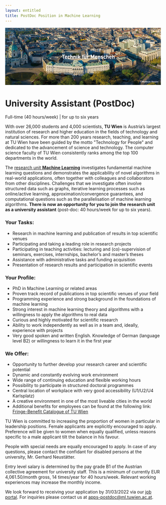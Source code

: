 ```yaml
---
layout: entitled
title: PostDoc Position in Machine Learning
---
```


![TU_Hauptgebaeude](../TU_Hauptgebaeude_neu.jpg)

# University Assistant (PostDoc)

Full-time (40 hours/week) | for up to six years

With over 26,000 students and 4,000 scientists, **TU Wien** is Austria’s largest institution of research and higher education in the fields of technology and natural sciences. For more than 200 years research, teaching, and learning at TU Wien have been guided by the motto "Technology for People" and dedicated to the advancement of science and technology. The computer science faculty of TU Wien consistently ranks among the top 100 departments in the world. 

The [research unit **Ma﻿chine Learning**](https://www.ml.tuwien.ac.at/) investigates fundamental machine learning questions and demonstrates the applicability of novel algorithms in real-world applications, often together with colleagues and collaborators from other disciplines. Challenges that we investigate often involve structured data such as graphs, iterative learning processes such as online/active learning, approximation/convergence guarantees, and computational questions such as the parallelisation of machine learning algorithms. **There is now an opportunity for you to join the research unit as a university assistant** (post-doc: 40 hours/week for up to six years). 

### Your Tasks: 

- Research in machine learning and publication of results in top scientific venues 
- Participating and taking a leading role in research projects 
- Participating in teaching activities: lecturing and (co)-supervision of seminars, exercises, internships, bachelor’s and master’s theses 
- Assistance with administrative tasks and funding acquisition 
- Presentation of research results and participation in scientific events 

### Your Profile: 

- PhD in Machine Learning or related areas 
- Proven track record of publications in top scientific venues of your field 
- Programming experience and strong background in the foundations of machine learning 
- Strong interest in machine learning theory and algorithms with a willingness to apply the algorithms to real data 
- Curious and highly motivated for scientific research 
- Ability to work independently as well as in a team and, ideally, experience with projects 
- Very good spoken and written English. Knowledge of German (language level B2) or willingness to learn it in the first year 

### We Offer: 

- Opportunity to further develop your research career and scientific potential 
- Dynamic and constantly evolving work environment 
- Wide range of continuing education and flexible working hours 
- Possibility to participate in structured doctoral programmes 
- Central location of workplace with very good accessibility (U1/U2/U4 Karlsplatz) 
- A creative environment in one of the most liveable cities in the world 
- Additional benefits for employees can be found at the following link: [Fringe-Benefit Catalogue of TU Wien](https://url.tuwien.at/cfjyv)
 

 

TU Wien is committed to increasing the proportion of women in particular in leadership positions. Female applicants are explicitly encouraged to apply. Preference will be given to women when equally qualified, unless reasons specific to a male applicant tilt the balance in his favour.  

People with special needs are equally encouraged to apply. In case of any questions, please contact the confidant for disabled persons at the university, Mr. Gerhard Neustätter.  

Entry level salary is determined by the pay grade B1 of the Austrian collective agreement for university staff. This is a minimum of currently EUR 4,061.50/month gross, 14 times/year for 40 hours/week. Relevant working experiences may increase the monthly income. 

We look forward to receiving your application by 31/03/2022 via our [job portal](https://jobs.tuwien.ac.at/Job/176797). 
For inquiries please contact us at <apps-postdoc@ml.tuwien.ac.at>.
